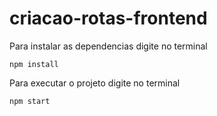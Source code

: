 # criacao-rotas-frontend

Para instalar as dependencias digite no terminal
```
npm install
```

Para executar o projeto digite no terminal
```
npm start
```
